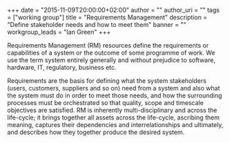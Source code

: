 +++
date = "2015-11-09T20:00:00+02:00"
author = ""
author_uri = ""
tags = ["working group"]
title = "Requirements Management"
description = "Define stakeholder needs and how to meet them"
banner = ""
workgroup_leads = "Ian Green"
+++

Requirements Management (RM) resources define the requirements or capabilities of a system or the outcome of some programme of work. We use the term system entirely generally and without prejudice to software, hardware, IT, regulatory, business etc.

Requirements are the basis for defining what the system stakeholders (users, customers, suppliers and so on) need from a system and also what the system must do in order to meet those needs, and how the surrounding processes must be orchestrated so that quality, scope and timescale objectives are satisfied. RM is inherently multi-disciplinary and across the life-cycle; it brings together all assets across the life-cycle, ascribing them meaning, captures their dependencies and interrelationships and ultimately, and describes how they together produce the desired system.